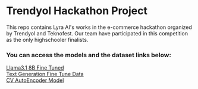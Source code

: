 <h1> Trendyol  Hackathon  Project</h1>
<p>This repo contains Lyra AI's works in the e-commerce hackathon organized by Trendyol and Teknofest. Our team have participated in this competition as the only highschooler finalists.</p>
<h3>You can access the models and the dataset links below:</h3>
<a href="https://huggingface.co/ahmeterdempmk/Llama3.1-8B-Trendyol-Hackathon-Tuned">Llama3.1 8B Fine Tuned</a>
<br>
<a href="https://huggingface.co/datasets/ahmeterdempmk/Llama-E-Commerce-Fine-Tune-Data">Text Generation Fine Tune Data</a>
<br>
<a href="https://huggingface.co/emirkaanozdemr/Trendyol-Hackathon-Autoencoder-Model">CV AutoEncoder Model</a>

